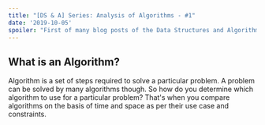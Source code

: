 ```yaml
---
title: "[DS & A] Series: Analysis of Algorithms - #1"
date: '2019-10-05'
spoiler: "First of many blog posts of the Data Structures and Algorithms series."
---
```


## What is an Algorithm? 

Algorithm is a set of steps required to solve a particular problem. A problem can be solved by many algorithms though. So how do you determine which algorithm to use for a particular problem? That's when you compare algorithms on the basis of time and space as per their use case and constraints. 
